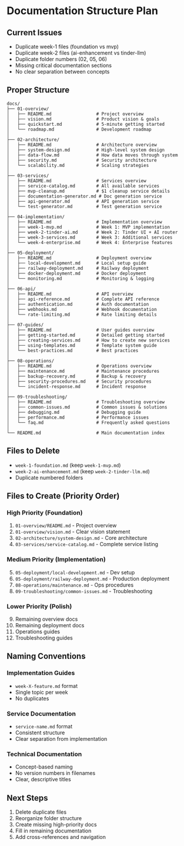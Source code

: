 # Documentation Structure Plan

## Current Issues
- Duplicate week-1 files (foundation vs mvp)
- Duplicate week-2 files (ai-enhancement vs tinder-llm)
- Duplicate folder numbers (02, 05, 06)
- Missing critical documentation sections
- No clear separation between concepts

## Proper Structure

```
docs/
├── 01-overview/
│   ├── README.md                 # Project overview
│   ├── vision.md                 # Product vision & goals
│   ├── quickstart.md             # 5-minute getting started
│   └── roadmap.md                # Development roadmap
│
├── 02-architecture/
│   ├── README.md                 # Architecture overview
│   ├── system-design.md          # High-level system design
│   ├── data-flow.md              # How data moves through system
│   ├── security.md               # Security architecture
│   └── scalability.md            # Scaling strategies
│
├── 03-services/
│   ├── README.md                 # Services overview
│   ├── service-catalog.md        # All available services
│   ├── mvp-cleanup.md            # $1 cleanup service details
│   ├── documentation-generator.md # Doc generation service
│   ├── api-generator.md          # API generation service
│   └── test-generator.md         # Test generation service
│
├── 04-implementation/
│   ├── README.md                 # Implementation overview
│   ├── week-1-mvp.md             # Week 1: MVP implementation
│   ├── week-2-tinder-ai.md       # Week 2: Tinder UI + AI router
│   ├── week-3-services.md        # Week 3: Additional services
│   └── week-4-enterprise.md      # Week 4: Enterprise features
│
├── 05-deployment/
│   ├── README.md                 # Deployment overview
│   ├── local-development.md      # Local setup guide
│   ├── railway-deployment.md     # Railway deployment
│   ├── docker-deployment.md      # Docker deployment
│   └── monitoring.md             # Monitoring & logging
│
├── 06-api/
│   ├── README.md                 # API overview
│   ├── api-reference.md          # Complete API reference
│   ├── authentication.md         # Auth documentation
│   ├── webhooks.md               # Webhook documentation
│   └── rate-limiting.md          # Rate limiting details
│
├── 07-guides/
│   ├── README.md                 # User guides overview
│   ├── getting-started.md        # Detailed getting started
│   ├── creating-services.md      # How to create new services
│   ├── using-templates.md        # Template system guide
│   └── best-practices.md         # Best practices
│
├── 08-operations/
│   ├── README.md                 # Operations overview
│   ├── maintenance.md            # Maintenance procedures
│   ├── backup-recovery.md        # Backup & recovery
│   ├── security-procedures.md    # Security procedures
│   └── incident-response.md      # Incident response
│
├── 09-troubleshooting/
│   ├── README.md                 # Troubleshooting overview
│   ├── common-issues.md          # Common issues & solutions
│   ├── debugging.md              # Debugging guide
│   ├── performance.md            # Performance issues
│   └── faq.md                    # Frequently asked questions
│
└── README.md                     # Main documentation index
```

## Files to Delete
- `week-1-foundation.md` (keep `week-1-mvp.md`)
- `week-2-ai-enhancement.md` (keep `week-2-tinder-llm.md`)
- Duplicate numbered folders

## Files to Create (Priority Order)

### High Priority (Foundation)
1. `01-overview/README.md` - Project overview
2. `01-overview/vision.md` - Clear vision statement
3. `02-architecture/system-design.md` - Core architecture
4. `03-services/service-catalog.md` - Complete service listing

### Medium Priority (Implementation)
5. `05-deployment/local-development.md` - Dev setup
6. `05-deployment/railway-deployment.md` - Production deployment
7. `08-operations/maintenance.md` - Ops procedures
8. `09-troubleshooting/common-issues.md` - Troubleshooting

### Lower Priority (Polish)
9. Remaining overview docs
10. Remaining deployment docs
11. Operations guides
12. Troubleshooting guides

## Naming Conventions

### Implementation Guides
- `week-X-feature.md` format
- Single topic per week
- No duplicates

### Service Documentation
- `service-name.md` format
- Consistent structure
- Clear separation from implementation

### Technical Documentation
- Concept-based naming
- No version numbers in filenames
- Clear, descriptive titles

## Next Steps

1. Delete duplicate files
2. Reorganize folder structure
3. Create missing high-priority docs
4. Fill in remaining documentation
5. Add cross-references and navigation